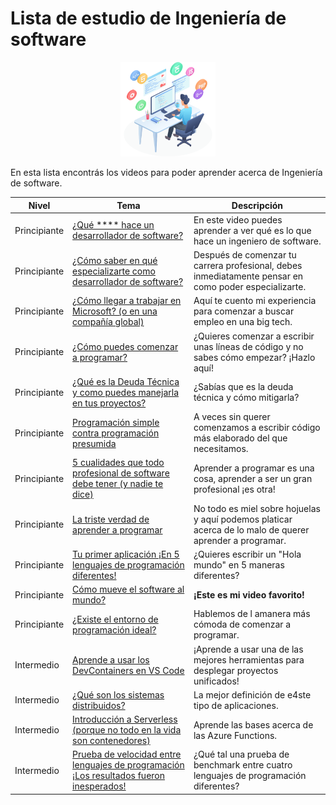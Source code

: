 # Lista de estudio de Ingeniería de software

<!-- markdownlint-disable -->
<div align="center">
  <img src="../../assets/images/software.png" width="30%" alt="Engineering Logo">
</div>

En esta lista encontrás los videos para poder aprender acerca de Ingeniería de software.

|Nivel|Tema|Descripción|
|-----|----|-----------|
|Principiante|[¿Qué **** hace un desarrollador de software?](https://youtu.be/H6e19XoihBo)|En este video puedes aprender a ver qué es lo que hace un ingeniero de software.|
|Principiante|[¿Cómo saber en qué especializarte como desarrollador de software?](https://youtu.be/ur6FHoqc-eo)|Después de comenzar tu carrera profesional, debes inmediatamente pensar en como poder especializarte.|
|Principiante|[¿Cómo llegar a trabajar en Microsoft? (o en una compañía global)](https://youtu.be/pwxMn1e_3yA)|Aquí te cuento mi experiencia para comenzar a buscar empleo en una big tech.|
|Principiante|[¿Cómo puedes comenzar a programar?](https://youtu.be/JKEF-oTiPlc)|¿Quieres comenzar a escribir unas líneas de código y no sabes cómo empezar? ¡Hazlo aquí!|
|Principiante|[¿Qué es la Deuda Técnica y como puedes manejarla en tus proyectos?](https://youtu.be/mJqW4j4vIAw)|¿Sabías que es la deuda técnica y cómo mitigarla?|
|Principiante|[Programación simple contra programación presumida](https://youtu.be/xi-q29-x2nA)|A veces sin querer comenzamos a escribir código más elaborado del que necesitamos.|
|Principiante|[5 cualidades que todo profesional de software debe tener (y nadie te dice)](https://youtu.be/3SlIFqUHltA)|Aprender a programar es una cosa, aprender a ser un gran profesional ¡es otra!|
|Principiante|[La triste verdad de aprender a programar](https://youtu.be/S9JxadVcrdE)|No todo es miel sobre hojuelas y aquí podemos platicar acerca de lo malo de querer aprender a programar.|
|Principiante|[Tu primer aplicación ¡En 5 lenguajes de programación diferentes!](https://youtu.be/xCnyv7n5JS0)|¿Quieres escribir un "Hola mundo" en 5 maneras diferentes?|
|Principiante|[Cómo mueve el software al mundo?](https://youtu.be/Fui4rMtOhnE)|**¡Este es mi video favorito!**|
|Principiante|[¿Existe el entorno de programación ideal?](https://youtu.be/NLLElZU5izc)|Hablemos de l amanera más cómoda de comenzar a programar.|
|Intermedio|[Aprende a usar los DevContainers en VS Code](https://youtu.be/pPo-f378Syo)|¡Aprende a usar una de las mejores herramientas para desplegar proyectos unificados!|
|Intermedio|[¿Qué son los sistemas distribuidos?](https://youtu.be/AGLpQWh_psQ)|La mejor definición de e4ste tipo de aplicaciones.|
|Intermedio|[Introducción a Serverless (porque no todo en la vida son contenedores)](https://youtu.be/lgfeWF_4oaA)|Aprende las bases acerca de las Azure Functions.|
|Intermedio|[Prueba de velocidad entre lenguajes de programación ¡Los resultados fueron inesperados!](https://youtu.be/X-vCTAQ23ps)|¿Qué tal una prueba de benchmark entre cuatro lenguajes de programación diferentes?|

